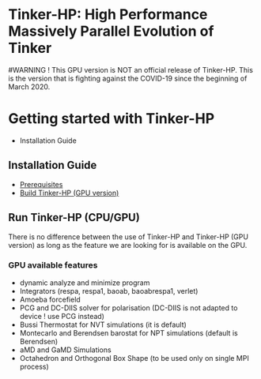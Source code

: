Tinker-HP: High Performance Massively Parallel Evolution of Tinker
================================================


#WARNING ! This GPU version is NOT an official release of Tinker-HP. This is the version that is fighting against the COVID-19 since the beginning of March 2020.
          

# Getting started with Tinker-HP
   - Installation Guide

## Installation Guide
   -  [Prerequisites](Prerequisites.md)
   -  [Build Tinker-HP (GPU version)](build.md)

## Run Tinker-HP (CPU/GPU)
There is no difference between the use of Tinker-HP and Tinker-HP (GPU version) as long as the feature we are looking for is available on the GPU.

### GPU available features
   - dynamic analyze and minimize program
   - Integrators (respa, respa1, baoab, baoabrespa1, verlet)
   - Amoeba forcefield
   - PCG and DC-DIIS solver for polarisation (DC-DIIS is not adapted to device ! use PCG instead)
   - Bussi Thermostat for NVT simulations  (it is default)
   - Montecarlo and Berendsen barostat for NPT simulations (default is Berendsen)
   - aMD and GaMD Simulations
   - Octahedron and Orthogonal Box Shape (to be used only on single MPI process)
